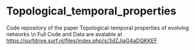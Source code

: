 # Topological_temporal_properties
Code repository of the paper Topological-temporal properties of evolving networks \n
Full Code and Data are avalable at https://surfdrive.surf.nl/files/index.php/s/3dZJjaG4aDQKKEF
